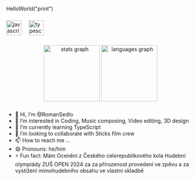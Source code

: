 <p align="left" font="arial">HelloWorld("print")</p>

###

<div align="left">
  <img src="https://cdn.jsdelivr.net/gh/devicons/devicon/icons/javascript/javascript-original.svg" height="40" alt="javascript logo"  />
  <img width="12" />
  <img src="https://cdn.jsdelivr.net/gh/devicons/devicon/icons/typescript/typescript-original.svg" height="40" alt="typescript logo"  />
  <img width="12" />
</div>

###

<div align="center">
  <img src="https://github-readme-stats.vercel.app/api?username=RomanSedlo&hide_title=false&hide_rank=false&show_icons=true&include_all_commits=true&count_private=true&disable_animations=false&theme=dracula&locale=en&hide_border=false&order=1" height="150" alt="stats graph"  />
  <img src="https://github-readme-stats.vercel.app/api/top-langs?username=RomanSedlo&locale=en&hide_title=false&layout=compact&card_width=320&langs_count=5&theme=dracula&hide_border=false&order=2" height="150" alt="languages graph"  />
</div>

###






- 👋 Hi, I’m @RomanSedlo
- 👀 I’m interested in Coding, Music composing, Video editing, 3D design
- 🌱 I’m currently learning TypeScript
- 💞️ I’m looking to collaborate with Sticks film crew
- 📫 How to reach me ...
- 😄 Pronouns: he/him
- ⚡ Fun fact: Mám Ocenění z Českého celorepublikového kola Hudební olympiády ZUŠ OPEN 2024 za za přirozenost provedení ve zpěvu a za vystižení mimohudebního obsahu ve vlastní skladbě


<!---
RomanSedlo/RomanSedlo is a ✨ special ✨ repository because its `README.md` (this file) appears on your GitHub profile.
You can click the Preview link to take a look at your changes.
--->

